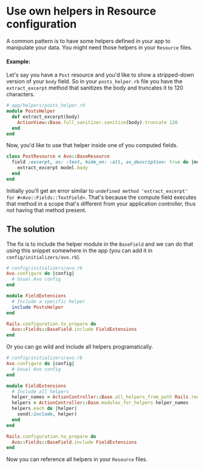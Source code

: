 # Use own helpers in Resource configuration

A common pattern is to have some helpers defined in your app to manipulate your data. You might need those helpers in your `Resource` files.

#### Example:

Let's say you have a `Post` resource and you'd like to show a stripped-down version of your `body` field. So in your `posts_helper.rb` file you have the `extract_excerpt` method that sanitizes the body and truncates it to 120 characters.

```ruby
# app/helpers/posts_helper.rb
module PostsHelper
  def extract_excerpt(body)
    ActionView::Base.full_sanitizer.sanitize(body).truncate 120
  end
end
```

Now, you'd like to use that helper inside one of you computed fields.

```ruby
class PostResource < Avo::BaseResource
  field :excerpt, as: :text, hide_on: :all, as_description: true do |model|
    extract_excerpt model.body
  end
end
```

Initially you'll get an error similar to `undefined method 'extract_excerpt' for #<Avo::Fields::TextField>`. That's because the compute field executes that method in a scope that's different from your application controller, thus not having that method present.

## The solution

The fix is to include the helper module in the `BaseField` and we can do that using this snippet somewhere in the app (you can add it in `config/initializers/avo.rb`).

```ruby
# config/initializers/avo.rb
Avo.configure do |config|
  # Usual Avo config
end

module FieldExtensions
  # Include a specific helper
  include PostsHelper
end

Rails.configuration.to_prepare do
  Avo::Fields::BaseField.include FieldExtensions
end
```

Or you can go wild and include all helpers programatically.

```ruby
# config/initializers/avo.rb
Avo.configure do |config|
  # Usual Avo config
end

module FieldExtensions
  # Include all helpers
  helper_names = ActionController::Base.all_helpers_from_path Rails.root.join("app", "helpers")
  helpers = ActionController::Base.modules_for_helpers helper_names
  helpers.each do |helper|
    send(:include, helper)
  end
end

Rails.configuration.to_prepare do
  Avo::Fields::BaseField.include FieldExtensions
end
```

Now you can reference all helpers in your `Resource` files.

